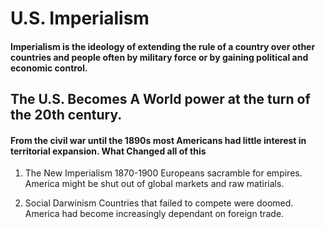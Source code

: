 # U.S. Imperialism 
#### Imperialism is the ideology of extending the rule of a country over other countries and people often by military force or by gaining political and economic control.

## The U.S. Becomes A World power at the turn     of the 20th century.
#### From the civil war until the 1890s most Americans had little interest in territorial expansion. What Changed all of this 

1. The New Imperialism 
1870-1900 Europeans sacramble for empires. America might be shut out of global markets and raw matirials.

2. Social Darwinism 
Countries that failed to compete were doomed. America had become increasingly dependant on foreign trade.